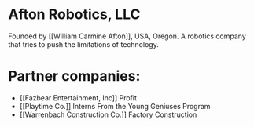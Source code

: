 # Afton Robotics, LLC
Founded by [[William Carmine Afton]], USA, Oregon.
A robotics company that tries to push the limitations of technology.
# Partner companies:
- [[Fazbear Entertainment, Inc]]
  Profit
- [[Playtime Co.]]
  Interns From the Young Geniuses Program
- [[Warrenbach Construction Co.]] 
  Factory Construction